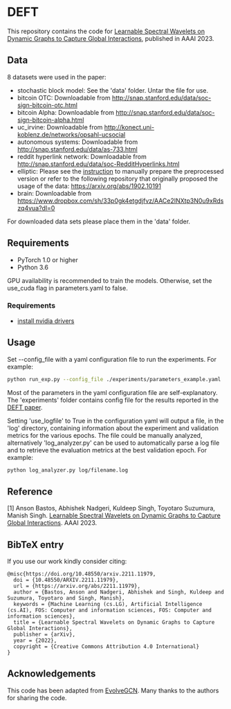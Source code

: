 DEFT
=====

This repository contains the code for [Learnable Spectral Wavelets on Dynamic Graphs to Capture Global Interactions](https://arxiv.org/abs/2211.11979), published in AAAI 2023.

## Data

8 datasets were used in the paper:

- stochastic block model: See the 'data' folder. Untar the file for use.
- bitcoin OTC: Downloadable from http://snap.stanford.edu/data/soc-sign-bitcoin-otc.html
- bitcoin Alpha: Downloadable from http://snap.stanford.edu/data/soc-sign-bitcoin-alpha.html
- uc_irvine: Downloadable from http://konect.uni-koblenz.de/networks/opsahl-ucsocial
- autonomous systems: Downloadable from http://snap.stanford.edu/data/as-733.html
- reddit hyperlink network: Downloadable from http://snap.stanford.edu/data/soc-RedditHyperlinks.html
- elliptic: Please see the [instruction](elliptic_construction.md) to manually prepare the preprocessed version or refer to the following repository that originally proposed the usage of the data: https://arxiv.org/abs/1902.10191
- brain: Downloadable from https://www.dropbox.com/sh/33p0gk4etgdjfvz/AACe2INXtp3N0u9xRdszq4vua?dl=0
 
For downloaded data sets please place them in the 'data' folder.

## Requirements
  * PyTorch 1.0 or higher
  * Python 3.6

GPU availability is recommended to train the models. Otherwise, set the use_cuda flag in parameters.yaml to false.

### Requirements

- [install nvidia drivers](https://www.nvidia.com/Download/index.aspx?lang=en-us)


## Usage

Set --config_file with a yaml configuration file to run the experiments. For example:

```sh
python run_exp.py --config_file ./experiments/parameters_example.yaml
```

Most of the parameters in the yaml configuration file are self-explanatory. 
The 'experiments' folder contains config file for the results reported in the [DEFT paper](https://arxiv.org/abs/2211.11979).

Setting 'use_logfile' to True in the configuration yaml will output a file, in the 'log' directory, containing information about the experiment and validation metrics for the various epochs. The file could be manually analyzed, alternatively 'log_analyzer.py' can be used to automatically parse a log file and to retrieve the evaluation metrics at the best validation epoch. For example:
```sh
python log_analyzer.py log/filename.log
```


## Reference

[1] Anson Bastos, Abhishek Nadgeri, Kuldeep Singh, Toyotaro Suzumura, Manish Singh. [Learnable Spectral Wavelets on Dynamic Graphs to Capture Global Interactions](https://arxiv.org/abs/2211.11979). AAAI 2023.

## BibTeX entry

If you use our work kindly consider citing:


```
@misc{https://doi.org/10.48550/arxiv.2211.11979,
  doi = {10.48550/ARXIV.2211.11979},
  url = {https://arxiv.org/abs/2211.11979},
  author = {Bastos, Anson and Nadgeri, Abhishek and Singh, Kuldeep and Suzumura, Toyotaro and Singh, Manish},
  keywords = {Machine Learning (cs.LG), Artificial Intelligence (cs.AI), FOS: Computer and information sciences, FOS: Computer and information sciences},
  title = {Learnable Spectral Wavelets on Dynamic Graphs to Capture Global Interactions},
  publisher = {arXiv},
  year = {2022},
  copyright = {Creative Commons Attribution 4.0 International}
}
```

## Acknowledgements
This code has been adapted from [EvolveGCN](https://arxiv.org/abs/1902.10191). Many thanks to the authors for sharing the code.
